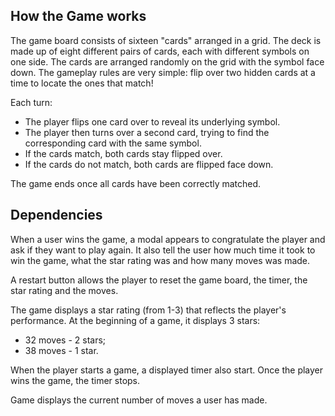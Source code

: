 ## How the Game works
The game board consists of sixteen "cards" arranged in a grid. The deck is made up of eight different pairs of cards, each with different symbols on one side. The cards are arranged randomly on the grid with the symbol face down. The gameplay rules are very simple: flip over two hidden cards at a time to locate the ones that match!

Each turn:

* The player flips one card over to reveal its underlying symbol.
* The player then turns over a second card, trying to find the corresponding card with the same symbol.
* If the cards match, both cards stay flipped over.
* If the cards do not match, both cards are flipped face down.

The game ends once all cards have been correctly matched.

## Dependencies
When a user wins the game, a modal appears to congratulate the player and ask if they want to play again. It also tell the user how much time it took to win the game, what the star rating was and how many moves was made.

A restart button allows the player to reset the game board, the timer, the star rating and the moves.

The game displays a star rating (from 1-3) that reflects the player's performance. At the beginning of a game, it displays 3 stars:
* 32 moves - 2 stars;
* 38 moves - 1 star.

When the player starts a game, a displayed timer also start. Once the player wins the game, the timer stops.

Game displays the current number of moves a user has made.
